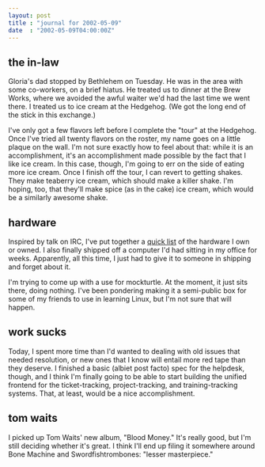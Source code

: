 ```yaml
---
layout: post
title : "journal for 2002-05-09"
date  : "2002-05-09T04:00:00Z"
---
```


## the in-law

Gloria's dad stopped by Bethlehem on Tuesday.  He was in the area with some co-workers, on a brief hiatus.  He treated us to dinner at the Brew Works, where we avoided the awful waiter we'd had the last time we went there.  I treated us to ice cream at the Hedgehog.  (We got the long end of the stick in this exchange.)

I've only got a few flavors left before I complete the "tour" at the Hedgehog. Once I've tried all twenty flavors on the roster, my name goes on a little plaque on the wall.  I'm not sure exactly how to feel about that:  while it is an accomplishment, it's an accomplishment made possible by the fact that I like ice cream.  In this case, though, I'm going to err on the side of eating more ice cream.  Once I finish off the tour, I can revert to getting shakes.  They make teaberry ice cream, which should make a killer shake.  I'm hoping, too, that they'll make spice (as in the cake) ice cream, which would be a similarly awesome shake.

## hardware

Inspired by talk on IRC, I've put together a <a href='/coredump/computers/machines'>quick list</a> of the hardware I own or owned.  I also finally shipped off a computer I'd had sitting in my office for weeks.  Apparently, all this time, I just had to give it to someone in shipping and forget about it.

I'm trying to come up with a use for mockturtle.  At the moment, it just sits there, doing nothing.  I've been pondering making it a semi-public box for some of my friends to use in learning Linux, but I'm not sure that will happen.

## work sucks

Today, I spent more time than I'd wanted to dealing with old issues that needed resolution, or new ones that I know will entail more red tape than they deserve.  I finished a basic (albiet post facto) spec for the helpdesk, though, and I think I'm finally going to be able to start building the unified frontend for the ticket-tracking, project-tracking, and training-tracking systems. That, at least, would be a nice accomplishment.

## tom waits

I picked up Tom Waits' new album, "Blood Money."  It's really good, but I'm still deciding whether it's great.  I think I'll end up filing it somewhere around Bone Machine and Swordfishtrombones:  "lesser masterpiece."

